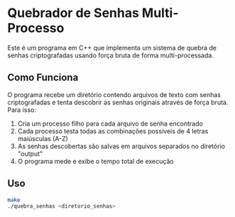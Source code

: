 # Quebrador de Senhas Multi-Processo

Este é um programa em C++ que implementa um sistema de quebra de senhas criptografadas usando força bruta de forma multi-processada.

## Como Funciona

O programa recebe um diretório contendo arquivos de texto com senhas criptografadas e tenta descobrir as senhas originais através de força bruta. Para isso:

1. Cria um processo filho para cada arquivo de senha encontrado
2. Cada processo testa todas as combinações possíveis de 4 letras maiúsculas (A-Z)
3. As senhas descobertas são salvas em arquivos separados no diretório "output"
4. O programa mede e exibe o tempo total de execução

## Uso

```bash
make
./quebra_senhas <diretorio_senhas>
```


